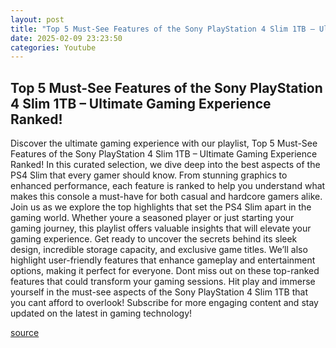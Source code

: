 ```yaml
---
layout: post
title: "Top 5 Must-See Features of the Sony PlayStation 4 Slim 1TB – Ultimate Gaming Experience Ranked!"
date: 2025-02-09 23:23:50
categories: Youtube
---
```


## Top 5 Must-See Features of the Sony PlayStation 4 Slim 1TB – Ultimate Gaming Experience Ranked!

Discover the ultimate gaming experience with our playlist, Top 5 Must-See Features of the Sony PlayStation 4 Slim 1TB – Ultimate Gaming Experience Ranked! 
In this curated selection, we dive deep into the best aspects of the PS4 Slim that every gamer should know. From stunning graphics to enhanced performance, each feature is ranked to help you understand what makes this console a must-have for both casual and hardcore gamers alike. 
Join us as we explore the top highlights that set the PS4 Slim apart in the gaming world. Whether youre a seasoned player or just starting your gaming journey, this playlist offers valuable insights that will elevate your gaming experience. 
Get ready to uncover the secrets behind its sleek design, incredible storage capacity, and exclusive game titles. We’ll also highlight user-friendly features that enhance gameplay and entertainment options, making it perfect for everyone. 
Dont miss out on these top-ranked features that could transform your gaming sessions. Hit play and immerse yourself in the must-see aspects of the Sony PlayStation 4 Slim 1TB that you cant afford to overlook! 
Subscribe for more engaging content and stay updated on the latest in gaming technology!

[source](https://www.youtube.com/playlist?list=PL7QxWqP3Y9NzdPYTwwVhrrlyqLSo-QxUm)